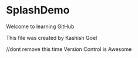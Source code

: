 # SplashDemo

Welcome to learning GitHub

This file was created by Kashish Goel

//dont remove this time
Version Control is Awesome


